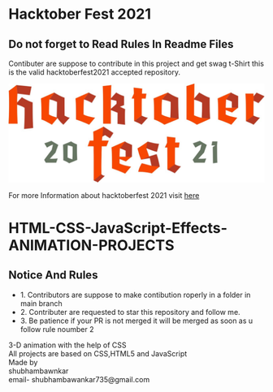 <h1>Hacktober Fest 2021</h1>
<h2>Do not forget to Read Rules In Readme Files</h2>
<p>Contibuter are suppose to contribute in this project and get swag t-Shirt this is the valid hacktoberfest2021 accepted repository.</p>
<img src="./images/logo-hacktoberfest-full.f42e3b1.jpg"/>
<p>For more Information about hacktoberfest 2021 visit <a href="https://hacktoberfest.digitalocean.com/">here</a></p>
<h1>HTML-CSS-JavaScript-Effects-ANIMATION-PROJECTS</h1>
<h2>Notice And Rules</h2>
<ul>
  <li>1. Contributors are suppose to make contibution roperly in a folder in main branch</li>
  <li>2. Contributer are requested to star this repository and follow me.</li>
  <li>3. Be patience if your PR is not merged it will be merged as soon as u follow rule noumber 2</li>
</ul>
3-D  animation with the help of CSS
<br/>
All projects are based  on CSS,HTML5 and JavaScript
<br/>
Made by
<br/>
shubhambawnkar
<br/>
email- shubhambawankar735@gmail.com

